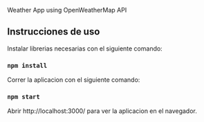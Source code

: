 Weather App using OpenWeatherMap API

## Instrucciones de uso

Instalar librerias necesarias con el siguiente comando:

### `npm install`

Correr la aplicacion con el siguiente comando:

### `npm start`

Abrir http://localhost:3000/ para ver la aplicacion en el navegador.
